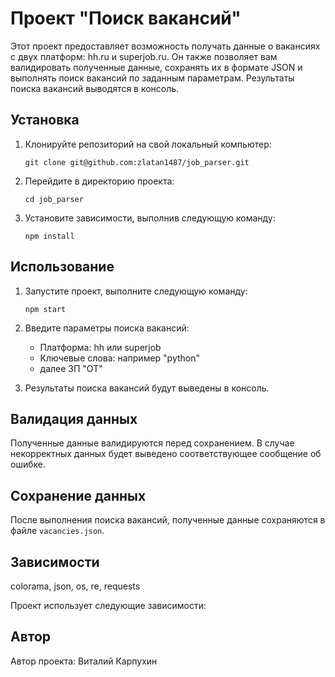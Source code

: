 # Проект "Поиск вакансий"

Этот проект предоставляет возможность получать данные о вакансиях с двух платформ: hh.ru и superjob.ru. Он также позволяет вам валидировать полученные данные,
сохранять их в формате JSON и выполнять поиск вакансий по заданным параметрам. Результаты поиска вакансий выводятся в консоль.

## Установка

1. Клонируйте репозиторий на свой локальный компьютер:

   ```
   git clone git@github.com:zlatan1487/job_parser.git
   ```

2. Перейдите в директорию проекта:

   ```
   cd job_parser
   ```

3. Установите зависимости, выполнив следующую команду:

   ```
   npm install
   ```

## Использование

1. Запустите проект, выполните следующую команду:

   ```
   npm start
   ```

2. Введите параметры поиска вакансий:

   - Платформа: hh или superjob
   - Ключевые слова: например "python" 
   - далее ЗП "ОТ" 

3. Результаты поиска вакансий будут выведены в консоль.

## Валидация данных

Полученные данные валидируются перед сохранением. В случае некорректных данных будет выведено соответствующее сообщение об ошибке.

## Сохранение данных

После выполнения поиска вакансий, полученные данные сохраняются в файле `vacancies.json`.

## Зависимости
colorama, json, os, re, requests

Проект использует следующие зависимости:



## Автор

Автор проекта: Виталий Карпухин


